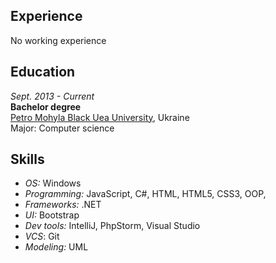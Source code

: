 ## Experience
No working experience

## Education
*Sept. 2013 - Current*  
**Bachelor degree**  
[Petro Mohyla Black Uea University](http://chdu.edu.ua/), Ukraine  
Major: Computer science  

## Skills
* *OS:* Windows
* *Programming:* JavaScript, C#, HTML, HTML5, CSS3, OOP,
* *Frameworks:* .NET
* *UI:* Bootstrap
* *Dev tools:* IntelliJ, PhpStorm, Visual Studio
* *VCS*: Git
* *Modeling:* UML



